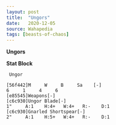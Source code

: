 ```yaml
---
layout: post
title:  "Ungors"
date:   2020-12-05
source: Wahapedia
tags: [beasts-of-chaos]
---
```


**Ungors**

**Stat Block**
```
 Ungor
```

```
[56f442]M     W     B     Sa    [-]
6     1     4     6     
[e85545]Weapons[-]
[c6c930]Ungor Blade[-]
1"     A:1    H:4+   W:4+   R:-    D:1   
[c6c930]Gnarled Shortspear[-]
2"     A:1    H:5+   W:4+   R:-    D:1   
```


